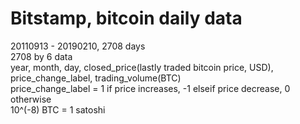 
# Bitstamp, bitcoin daily data<br />

  20110913 - 20190210, 2708 days <br />
  2708 by 6 data <br />
  year, month, day, closed_price(lastly traded bitcoin price, USD), price_change_label, trading_volume(BTC) <br />
  price_change_label = 1 if price increases, -1 elseif price decrease, 0 otherwise <br />
  10^(-8) BTC = 1 satoshi <br />
